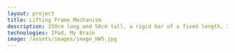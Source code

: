 ```yaml
---
layout: project
title: Lifting Frame Mechanism
description: 150cm long and 50cm tall, a rigid bar of a fixed length, 3 pin supports of which two need to be mounted on the ground and a linear actuator to lift max weight
technologies: IPad, My Brain
image: /assets/images/image_HW5.jpg
---
```


